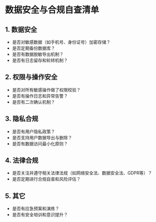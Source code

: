 # 数据安全与合规自查清单

## 1. 数据安全
- 是否对敏感数据（如手机号、身份证号）加密存储？
- 是否定期备份数据库？
- 是否有数据脱敏导出机制？
- 是否有日志留存和轮转机制？

## 2. 权限与操作安全
- 是否对所有敏感操作做了权限校验？
- 是否有操作日志和异常告警？
- 是否有二次确认机制？

## 3. 隐私合规
- 是否有用户隐私政策？
- 是否支持用户数据导出与删除？
- 是否有数据访问最小化原则？

## 4. 法律合规
- 是否关注并遵守相关法律法规（如网络安全法、数据安全法、GDPR等）？
- 是否定期进行合规自查和风险评估？

## 5. 其它
- 是否有应急预案和演练？
- 是否有安全培训和意识提升？ 